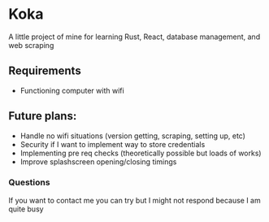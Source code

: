 # Koka
A little project of mine for learning Rust, React, database management, and web scraping

## Requirements
- Functioning computer with wifi

## Future plans:
- Handle no wifi situations (version getting, scraping, setting up, etc)
- Security if I want to implement way to store credentials
- Implementing pre req checks (theoretically possible but loads of works)
- Improve splashscreen opening/closing timings

### Questions
If you want to contact me you can try but I might not respond because I am quite busy
